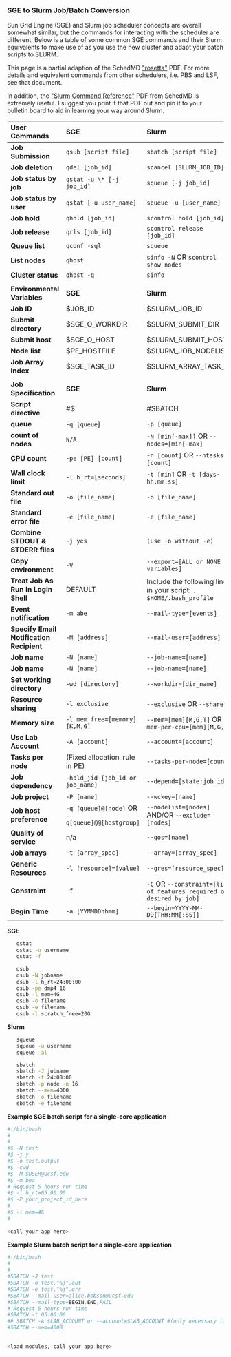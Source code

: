 ### SGE to Slurm Job/Batch Conversion

Sun Grid Engine (SGE) and Slurm job scheduler concepts are overall somewhat similar, but the commands for interacting with the scheduler are different. Below is a table of some common SGE commands and their Slurm equivalents to make use of as you use the new cluster and adapt your batch scripts to SLURM.

This page is a partial adaption of the SchedMD ["rosetta"](https://slurm.schedmd.com/rosetta.pdf) PDF. For more details and equivalent commands from other schedulers, i.e. PBS and LSF, see that document. 

In addition, the ["Slurm Command Reference"](https://slurm.schedmd.com/pdfs/summary.pdf) PDF from SchedMD is extremely useful. I suggest you print it that PDF out and pin it to your bulletin board to aid in learning your way around Slurm.

|**User Commands**|**SGE**|**Slurm**|
|:---|:---|:---|
|**Job Submission**|`qsub [script file]`|`sbatch [script file]`|
|**Job deletion**|`qdel [job_id]`|`scancel [SLURM_JOB_ID]`|
|**Job status by job**|`qstat -u \* [-j job_id]`|`squeue [-j job_id]`|
|**Job status by user**|`qstat [-u user_name]`|`squeue -u [user_name]`|
|**Job hold**|`qhold [job_id]`|`scontrol hold [job_id]`|
|**Job release**|`qrls [job_id]`|`scontrol release [job_id]`|
|**Queue list**|`qconf -sql`|`squeue`|
|**List nodes**|`qhost`|`sinfo -N` OR `scontrol show nodes`|
|**Cluster status**|`qhost -q`|`sinfo`|
||||
|**Environmental Variables**|**SGE**|**Slurm**|
|**Job ID**|$JOB_ID|$SLURM_JOB_ID|
|**Submit directory**|$SGE_O_WORKDIR|$SLURM_SUBMIT_DIR|
|**Submit host**|$SGE_O_HOST|$SLURM_SUBMIT_HOST|
|**Node list**|$PE_HOSTFILE|$SLURM_JOB_NODELIST|
|**Job Array Index**|$SGE_TASK_ID|$SLURM_ARRAY_TASK_ID|
||||
|**Job Specification**|**SGE**|**Slurm**|
|**Script directive**|#$|#SBATCH|
|**queue**|`-q [queue`]|`-p [queue]`|
|**count of nodes**|`N/A`|`-N [min[-max]]` OR `--nodes=[min[-max]`|
|**CPU count**|`-pe [PE] [count]`|`-n [count]` OR `--ntasks=[count]`|
|**Wall clock limit**|`-l h_rt=[seconds]`|`-t [min]` OR `-t [days-hh:mm:ss]`|
|**Standard out file**|`-o [file_name]`|`-o [file_name]`|
|**Standard error file**|`-e [file_name]`|`-e [file_name]`|
|**Combine STDOUT & STDERR files**|`-j yes`|`(use -o without -e)`|
|**Copy environment**|`-V`| `--export=[ALL or NONE or variables]`|
|**Treat Job As Run In Login Shell**|DEFAULT| Include the following line in your script: `. $HOME/.bash_profile`|
|**Event notification**|`-m abe`|`--mail-type=[events]`|
|**Specify Email Notification Recipient**|`-M [address]`|`--mail-user=[address]`|
|**Job name**|`-N [name]`|`--job-name=[name]`|
|**Job name**|`-N [name]`|`--job-name=[name]`|
|**Set working directory**|`-wd [directory]`|`--workdir=[dir_name]`|
|**Resource sharing**|`-l exclusive`|`--exclusive` OR `--shared`|
|**Memory size**|`-l mem_free=[memory][K,M,G]`|`--mem=[mem][M,G,T]` OR `--mem-per-cpu=[mem][M,G,T]`|
|**Use Lab Account**|`-A [account]`|`--account=[account]`|
|**Tasks per node**|(Fixed allocation_rule in PE)|`--tasks-per-node=[count]`|
|**Job dependency**|`-hold_jid [job_id or job_name]`|`--depend=[state:job_id]`|
|**Job project**|`-P [name]`|`--wckey=[name]`|
|**Job host preference**|`-q [queue]@[node]` OR `-q[queue]@@[hostgroup]`|`--nodelist=[nodes]` AND/OR `--exclude=[nodes]`|
|**Quality of service**|n/a|`--qos=[name]`|
|**Job arrays**|`-t [array_spec]`|`--array=[array_spec]`|
|**Generic Resources**|`-l [resource]=[value]`|`--gres=[resource_spec]`|
|**Constraint**|`-f`|`-C` OR `--constraint=[list of features required or desired by job]`|
|**Begin Time**|`-a [YYMMDDhhmm]`|`--begin=YYYY-MM-DD[THH:MM[:SS]]`|

**SGE**
```sh
   qstat
   qstat -u username 
   qstat -f
```
```sh
   qsub
   qsub -N jobname
   qsub -l h_rt=24:00:00
   qsub -pe dmp4 16
   qsub -l mem=4G
   qsub -o filename
   qsub -e filename
   qsub -l scratch_free=20G
```   
**Slurm**
```sh
   squeue
   squeue -u username 
   squeue -al
```
```sh
   sbatch
   sbatch -J jobname
   sbatch -t 24:00:00
   sbatch -p node -n 16
   sbatch --mem=4000
   sbatch -o filename
   sbatch -e filename
```
**Example SGE batch script for a single-core application**
```sh
#!/bin/bash
#
#
#$ -N test
#$ -j y
#$ -o test.output
#$ -cwd
#$ -M $USER@ucsf.edu
#$ -m bea
# Request 5 hours run time
#$ -l h_rt=05:00:00
#$ -P your_project_id_here
#
#$ -l mem=4G
# 
 
<call your app here>
```
**Example Slurm batch script for a single-core application**
```sh
#!/bin/bash
#
#
#SBATCH -J test
#SBATCH -o test."%j".out
#SBATCH -e test."%j".err
#SBATCH --mail-user=alice.bobson@ucsf.edu
#SBATCH --mail-type=BEGIN,END,FAIL
# Request 5 hours run time
#SBATCH -t 05:00:00
## SBATCH -A $LAB_ACCOUNT or --account=$LAB_ACCOUNT #(only necessary if you have more than one Lab association, otherwise default Lab Account association used)
#SBATCH --mem=4000

 
<load modules, call your app here>
```
